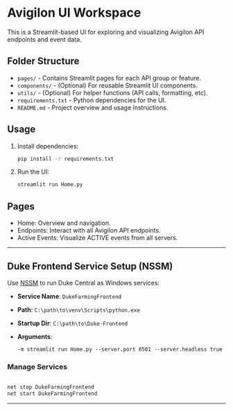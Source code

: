 # Avigilon UI Workspace

This is a Streamlit-based UI for exploring and visualizing Avigilon API endpoints and event data.

## Folder Structure

- `pages/` - Contains Streamlit pages for each API group or feature.
- `components/` - (Optional) For reusable Streamlit UI components.
- `utils/` - (Optional) For helper functions (API calls, formatting, etc).
- `requirements.txt` - Python dependencies for the UI.
- `README.md` - Project overview and usage instructions.

## Usage

1. Install dependencies:
   ```bash
   pip install -r requirements.txt
   ```
2. Run the UI:
   ```bash
   streamlit run Home.py
   ```

## Pages
- Home: Overview and navigation.
- Endpoints: Interact with all Avigilon API endpoints.
- Active Events: Visualize ACTIVE events from all servers.

---

## Duke Frontend Service Setup (NSSM)

Use [NSSM](https://nssm.cc) to run Duke Central as Windows services:

* **Service Name**: `DukeFarmingFrontend`
* **Path**: `C:\path\to\venv\Scripts\python.exe`
* **Startup Dir**: `C:\path\to\Duke-Frontend`
* **Arguments**:

  ```
  -m streamlit run Home.py --server.port 8501 --server.headless true
  ```

### Manage Services

```bash

net stop DukeFarmingFrontend
net start DukeFarmingFrontend
```

---
